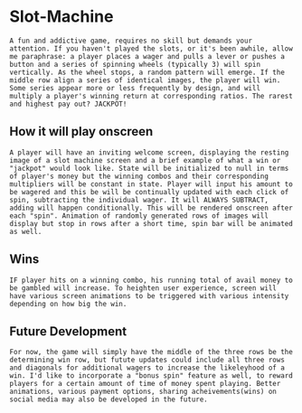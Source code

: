 # Slot-Machine
    A fun and addictive game, requires no skill but demands your attention. If you haven't played the slots, or it's been awhile, allow me paraphrase: a player places a wager and pulls a lever or pushes a button and a series of spinning wheels (typically 3) will spin vertically. As the wheel stops, a random pattern will emerge. If the middle row align a series of identical images, the player will win. Some series appear more or less frequently by design, and will multiply a player's winning return at corresponding ratios. The rarest and highest pay out? JACKPOT!

## How it will play onscreen
    A player will have an inviting welcome screen, displaying the resting image of a slot machine screen and a brief example of what a win or "jackpot" would look like. State will be initialized to null in terms of player's money but the winning combos and their corresponding multipliers will be constant in state. Player will input his amount to be wagered and this be will be continually updated with each click of spin, subtracting the individual wager. It will ALWAYS SUBTRACT, adding will happen conditionally. This will be rendered onscreen after each "spin". Animation of randomly generated rows of images will display but stop in rows after a short time, spin bar will be animated as well.
    
## Wins
    IF player hits on a winning combo, his running total of avail money to be gambled will increase. To heighten user experience, screen will have various screen animations to be triggered with various intensity depending on how big the win.

## Future Development
    For now, the game will simply have the middle of the three rows be the determining win row, but futute updates could include all three rows and diagonals for additional wagers to increase the likeleyhood of a win. I'd like to incorporate a "bonus spin" feature as well, to reward players for a certain amount of time of money spent playing. Better animations, various payment options, sharing acheivements(wins) on social media may also be developed in the future. 




